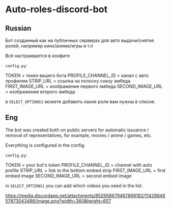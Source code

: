 # Auto-roles-discord-bot

## Russian

Бот созданный как на публичных серверах для авто выдачи/снятия ролей, например кино/аниме/игры и т.п

Всё настраивается в конфиге

`config.py`:

TOKEN = токен вашего бота
PROFILE_CHANNEL_ID = канал с авто профилем
STRIP_URL = ссылка на полоску снизу эмбеда
FIRST_IMAGE_URL = изображение первого эмбеда
SECOND_IMAGE_URL = изображение второго эмбеда

в `SELECT_OPTIONS1` можете добавить какие роли вам нужны в списке.

## Eng

The bot was created both on public servers for automatic issuance / removal of representatives, for example, movies / anime / games, etc.

Everything is configured in the config.

`config.py`:

TOKEN = your bot's token
PROFILE_CHANNEL_ID = channel with auto profile
STRIP_URL = link to the bottom embed strip
FIRST_IMAGE_URL = first embed image
SECOND_IMAGE_URL = second embed image

in `SELECT_OPTIONS1` you can add which videos you need in the list.


<img>https://media.discordapp.net/attachments/852658679467868182/1142884657873043486/image.png?width=360&height=657</img>
